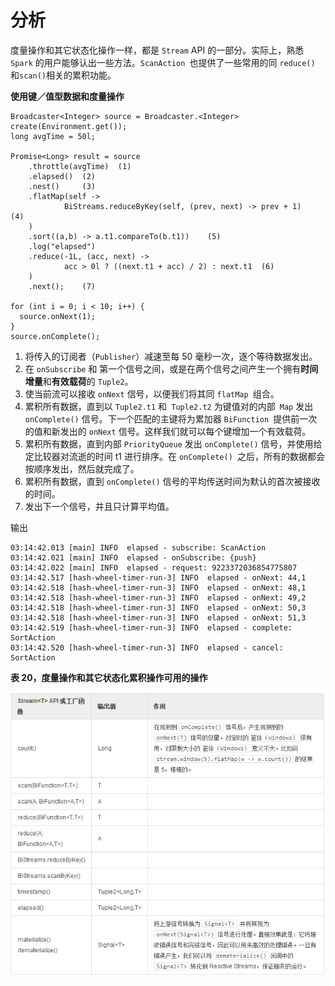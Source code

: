 # 分析

度量操作和其它状态化操作一样，都是 `Stream` API 的一部分。实际上，熟悉 `Spark` 的用户能够认出一些方法。`ScanAction `也提供了一些常用的同 `reduce() `和` scan() `相关的累积功能。  

**使用键／值型数据和度量操作**

```
Broadcaster<Integer> source = Broadcaster.<Integer> create(Environment.get());
long avgTime = 50l;

Promise<Long> result = source
    .throttle(avgTime)  (1)
    .elapsed()  (2)
    .nest()     (3)
    .flatMap(self ->
            BiStreams.reduceByKey(self, (prev, next) -> prev + 1)    (4)
    )
    .sort((a,b) -> a.t1.compareTo(b.t1))    (5)
    .log("elapsed")
    .reduce(-1L, (acc, next) ->
            acc > 0l ? ((next.t1 + acc) / 2) : next.t1  (6)
    )
    .next();    (7)

for (int i = 0; i < 10; i++) {
  source.onNext(1);
}
source.onComplete();
```

1. 将传入的订阅者（`Publisher`）减速至每 50 毫秒一次，逐个等待数据发出。
2. 在 `onSubscribe` 和 第一个信号之间，或是在两个信号之间产生一个拥有**时间增量**和**有效载荷**的 `Tuple2`。
3. 使当前流可以接收 `onNext` 信号，以便我们将其同 `flatMap `组合。
4. 累积所有数据，直到以 `Tuple2.t1` 和` Tuple2.t2` 为键值对的内部` Map` 发出` onComplete()` 信号。下一个匹配的主键将为累加器 `BiFunction `提供前一次的值和新发出的 `onNext` 信号。这样我们就可以每个键增加一个有效载荷。
5. 累积所有数据，直到内部 `PriorityQueue` 发出 `onComplete()` 信号，并使用给定比较器对流逝的时间 t1 进行排序。在 `onComplete() `之后，所有的数据都会按顺序发出，然后就完成了。
6. 累积所有数据，直到 `onComplete()` 信号的平均传送时间为默认的首次被接收的时间。
7. 发出下一个信号，并且只计算平均值。

输出

```
03:14:42.013 [main] INFO  elapsed - subscribe: ScanAction
03:14:42.021 [main] INFO  elapsed - onSubscribe: {push}
03:14:42.022 [main] INFO  elapsed - request: 9223372036854775807
03:14:42.517 [hash-wheel-timer-run-3] INFO  elapsed - onNext: 44,1
03:14:42.518 [hash-wheel-timer-run-3] INFO  elapsed - onNext: 48,1
03:14:42.518 [hash-wheel-timer-run-3] INFO  elapsed - onNext: 49,2
03:14:42.518 [hash-wheel-timer-run-3] INFO  elapsed - onNext: 50,3
03:14:42.518 [hash-wheel-timer-run-3] INFO  elapsed - onNext: 51,3
03:14:42.519 [hash-wheel-timer-run-3] INFO  elapsed - complete: SortAction
03:14:42.520 [hash-wheel-timer-run-3] INFO  elapsed - cancel: SortAction
```

**表 20，度量操作和其它状态化累积操作可用的操作**

![](images/40.png)